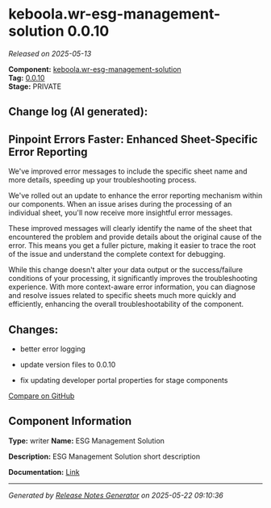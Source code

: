 #  keboola.wr-esg-management-solution 0.0.10

_Released on 2025-05-13_

**Component:** [keboola.wr-esg-management-solution](https://github.com/keboola/component-esg)  
**Tag:** [0.0.10](https://github.com/keboola/component-esg/releases/tag/0.0.10)  
**Stage:** PRIVATE


## Change log (AI generated):
## Pinpoint Errors Faster: Enhanced Sheet-Specific Error Reporting
We've improved error messages to include the specific sheet name and more details, speeding up your troubleshooting process.

We've rolled out an update to enhance the error reporting mechanism within our components. When an issue arises during the processing of an individual sheet, you'll now receive more insightful error messages.

These improved messages will clearly identify the name of the sheet that encountered the problem and provide details about the original cause of the error. This means you get a fuller picture, making it easier to trace the root of the issue and understand the complete context for debugging.

While this change doesn't alter your data output or the success/failure conditions of your processing, it significantly improves the troubleshooting experience. With more context-aware error information, you can diagnose and resolve issues related to specific sheets much more quickly and efficiently, enhancing the overall troubleshootability of the component.



## Changes:



- better error logging 




- update version files to 0.0.10 




- fix updating developer portal properties for stage components 



[Compare on GitHub](https://github.com/keboola/component-esg/compare/0.0.8...0.0.10)



## Component Information
**Type:** writer
**Name:** ESG Management Solution

**Description:** ESG Management Solution short description


**Documentation:** [Link](https://github.com/keboola/component-esg/blob/master/README.md)



---
_Generated by [Release Notes Generator](https://github.com/keboola/release-notes-generator)
on 2025-05-22 09:10:36_